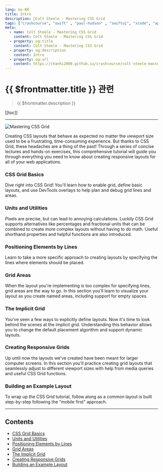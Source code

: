 ```yaml
---
lang: ko-KR
title: Intro
description: 🎨Colt Steele - Mastering CSS Grid
tags: ["crashcourse", "swift" , "paul-hudson" , "swiftui", "xcode", "appstore"]
meta:
  - name: Colt Steele - Mastering CSS Grid
    content: Colt Steele - Mastering CSS Grid
  - property: og:title
    content: Colt Steele - Mastering CSS Grid
  - property: og:description
    content: Intro
  - property: og:url
    content: https://chanhi2000.github.io/crashcourse/colt-steele-mastering-css-grid
---
```


# {{ $frontmatter.title }} 관련

> {{ $frontmatter.description }}

[[toc]]

---

![Mastering CSS Grid](https://www.coltsteele.com/_next/image?url=https%3A%2F%2Fres.cloudinary.com%2Fdwppkb069%2Fimage%2Fupload%2Fv1684239486%2Fcss-grid-tutorial_dfsfgn.png&w=1080&q=100)

Creating CSS layouts that behave as expected no matter the viewport size used to be a frustrating, time-consuming experience. But thanks to CSS Grid, these headaches are a thing of the past! Through a series of concise lectures and hands-on exercises, this comprehensive tutorial will guide you through everything you need to know about creating responsive layouts for all of your web applications.

### CSS Grid Basics

Dive right into CSS Grid! You'll learn how to enable grid, define basic layouts, and use DevTools overlays to help plan and debug grid lines and areas.

### Units and Utilities

Pixels are precise, but can lead to annoying calculations. Luckily CSS Grid supports alternatives like percentages and fractional units that can be combined to create more complex layouts without having to do math. Useful shorthand properties and helpful functions are also introduced.

### Positioning Elements by Lines

Learn to take a more specific approach to creating layouts by specifying the lines where elements should be placed.

### Grid Areas

When the layout you're implementing is too complex for specifying lines, grid areas are the way to go. In this section you'll learn to visualize your layout as you create named areas, including support for empty spaces.

### The Implicit Grid

You've seen a few ways to explicitly define layouts. Now it's time to look behind the scenes at the implicit grid. Understanding this behavior allows you to change the default placement algorithm and support dynamic layouts.

### Creating Responsive Grids

Up until now the layouts we've created have been meant for larger computer screens. In this section you'll practice creating grid layouts that seamlessly adjust to different viewport sizes with help from media queries and useful CSS Grid functions.

### Building an Example Layout

To wrap up the CSS Grid tutorial, follow along as a common layout is built step-by-step following the "mobile first" approach.

---

## Contents

- [CSS Grid Basics][01-css-grid-basics]
- [Units and Utilities][02-units-and-utilities]
- [Positioning Elements by Lines][03-positioning-elements-by-lines]
- [Grid Areas][04-grid-areas]
- [The Implicit Grid][05-the-implicit-grid]
- [Creating Responsive Grids][06-creating-responsive-grids]
- [Building an Example Layout][07-building-an-example-layout]

[01-css-grid-basics]: 01-css-grid-basics.md
[02-units-and-utilities]: 02-units-and-utilities.md
[03-positioning-elements-by-lines]: 03-positioning-elements-by-lines.md
[04-grid-areas]: 04-grid-areas.md
[05-the-implicit-grid]: 05-the-implicit-grid.md
[06-creating-responsive-grids]: 06-creating-responsive-grids.md
[07-building-an-example-layout]: 07-building-an-example-layout.md